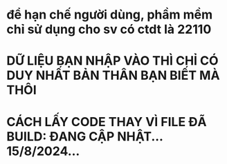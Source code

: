 # để hạn chế người dùng, phầm mềm chỉ sử dụng cho sv có ctdt là 22110

# DỮ LIỆU BẠN NHẬP VÀO THÌ CHỈ CÓ DUY NHẤT BẢN THÂN BẠN BIẾT MÀ THÔI

# CÁCH LẤY CODE THAY VÌ FILE ĐÃ BUILD: ĐANG CẬP NHẬT... 15/8/2024...
